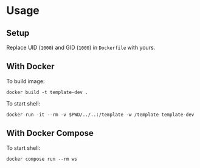 # Usage

## Setup

Replace UID (`1000`) and GID (`1000`) in `Dockerfile` with yours.

## With Docker

To build image:

    docker build -t template-dev .

To start shell:

    docker run -it --rm -v $PWD/../..:/template -w /template template-dev

## With Docker Compose

To start shell:

    docker compose run --rm ws
